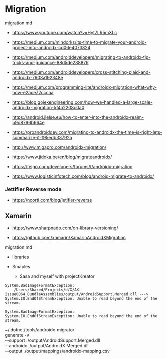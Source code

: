 # Migration

migration.md

*   https://www.youtube.com/watch?v=Hyt7LR5mXLc

*   https://medium.com/mindorks/its-time-to-migrate-your-android-project-into-androidx-cd06e4073824

*   https://medium.com/androiddevelopers/migrating-to-androidx-tip-tricks-and-guidance-88d5de238876

*   https://medium.com/androiddevelopers/cross-stitching-plaid-and-androidx-7603a192348e

*   https://medium.com/programming-lite/androidx-migration-what-why-how-e2ace72cccaa

*   https://blog.gojekengineering.com/how-we-handled-a-large-scale-androidx-migration-5f4a2208c0a0

*   https://android.jlelse.eu/how-to-enter-into-the-androidx-realm-b9d8796b664e

*   https://proandroiddev.com/migrating-to-androidx-the-time-is-right-lets-summarize-it-f95edb33792a

*   http://www.migapro.com/androidx-migration/

*   https://www.jidoka.be/en/blog/migrateandroidx/

*   https://felgo.com/developers/forums/t/androidx-migration

*   https://www.logisticinfotech.com/blog/android-migrate-to-androidx/

### Jettifier Reverse mode

*   https://ncorti.com/blog/jetifier-reverse


## Xamarin

*   https://www.sharpnado.com/on-library-versioning/


*   https://github.com/xamarin/XamarinAndroidXMigration


migration.md

*   libraries

*   Smaples

    * Sasa and myself with projectKreator





```
System.BadImageFormatException: 
    /Users/Shared/Projects/d/X/AX-issue0064_BundleAssemblies/output/AndroidSupport.Merged.dll ---> 
System.IO.EndOfStreamException: Unable to read beyond the end of the stream.
```

```
System.BadImageFormatException: 
System.IO.EndOfStreamException: Unable to read beyond the end of the stream.
```


~/.dotnet/tools/androidx-migrator  \
    generate -v \
        --support ./output/AndroidSupport.Merged.dll \
        --androidx ./output/AndroidX.Merged.dll \
        --output ./output/mappings/androidx-mapping.csv
    